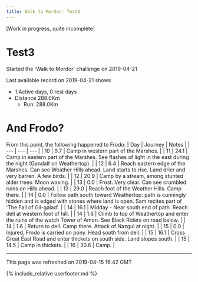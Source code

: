 ```yaml
---
title: Walk to Mordor: Test3
---
```


\[Work in progress, quite incomplete\]

# Test3

Started the 'Walk to Mordor' challenge on 2019-04-21

Last available record on 2019-04-21 shows
* 1 Active days, 0 rest days
* Distance 288.0Km
  * Run: 288.0Km

# And Frodo?
From this point, the following happened to Frodo:
| Day | Journey | Notes |
| --- | --- | --- |
| 10 | 9.7 | Camp in western part of the Marshes. |
| 11 | 24.1 | Camp in eastern part of the Marshes. See flashes of light in the east during the night (Gandalf on Weathertop). |
| 12 | 6.4 | Reach eastern edge of the Marshes. Can see Weather Hills ahead. Land starts to rise. Land drier and very barren. A few birds. |
| 12 | 20.9 | Camp by a stream, among stunted alder trees. Moon waxing. |
| 13 | 0.0 | Frost. Very clear. Can see crumbled ruins on Hills ahead. |
| 13 | 29.0 | Reach foot of the Weather Hills. Camp there. |
| 14 | 0.0 | Follow path south toward Weathertop: path is cunningly hidden and is edged with stones where land is open. Sam recites part of 'The Fall of Gil-galad'. |
| 14 | 16.1 | Midday - Near south end of path. Reach dell at western foot of hill. |
| 14 | 1.6 | Climb to top of Weathertop and enter the ruins of the watch Tower of Amon. See Black Riders on road below. |
| 14 | 1.6 | Return to dell. Camp there. Attack of Nazgul at night. |
| 15 | 0.0 | Injured, Frodo is carried on pony. Head south from dell. |
| 15 | 16.1 | Cross Great East Road and enter thickets on south side. Land slopes south. |
| 15 | 14.5 | Camp in thickets. |
| 16 | 30.6 | Camp. |


---
This page was refreshed on 2019-04-15 16:42 GMT

{% include_relative userfooter.md %}
